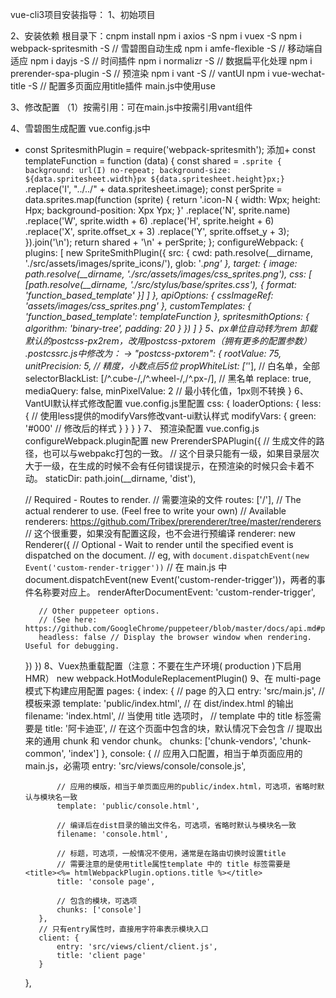 vue-cli3项目安装指导：
1、初始项目

2、安装依赖
根目录下：cnpm install
npm i axios -S
npm i vuex -S
npm i webpack-spritesmith -S    // 雪碧图自动生成
npm i amfe-flexible -S    // 移动端自适应
npm i dayjs -S    // 时间插件
npm i normalizr -S    // 数据扁平化处理
npm i prerender-spa-plugin -S    // 预渲染
npm i vant -S    // vantUI
npm i vue-wechat-title -S    // 配置多页面应用title插件
main.js中使用use

3、修改配置
（1）按需引用：可在main.js中按需引用vant组件

4、雪碧图生成配置
vue.config.js中
+ const SpritesmithPlugin = require('webpack-spritesmith');
添加+
const templateFunction = function (data) {
    const shared = `.sprite { background: url(I) no-repeat; background-size: ${data.spritesheet.width}px ${data.spritesheet.height}px;}`
        .replace('I', "../../" + data.spritesheet.image);
    const perSprite = data.sprites.map(function (sprite) {
        return '.icon-N { width: Wpx; height: Hpx; background-position: Xpx Ypx; }'
            .replace('N', sprite.name)
            .replace('W', sprite.width + 6)
            .replace('H', sprite.height + 6)
            .replace('X', sprite.offset_x + 3)
            .replace('Y', sprite.offset_y + 3);
    }).join('\n');
    return shared + '\n' + perSprite;
};
 configureWebpack: {
         plugins: [
             new SpriteSmithPlugin({
                 src: {
                     cwd: path.resolve(__dirname, './src/assets/images/sprite_icons/'),
                     glob: '*.png'
                 },
                 target: {
                     image: path.resolve(__dirname, './src/assets/images/css_sprites.png'),
                     css: [
                         [path.resolve(__dirname, './src/stylus/base/sprites.css'), {
                             format: 'function_based_template'
                         }]
                     ]
                 },
                 apiOptions: {
                     cssImageRef: 'assets/images/css_sprites.png'
                 },
                 customTemplates: {
                     'function_based_template': templateFunction
                 },
                 spritesmithOptions: {
                     algorithm: 'binary-tree',
                     padding: 20
                 }
             })
         ]
     }
5、px单位自动转为rem
卸载默认的postcss-px2rem，改用postcss-pxtorem（拥有更多的配置参数）
.postcssrc.js中修改为：
-> "postcss-pxtorem": {
      rootValue: 75,
      unitPrecision: 5,   // 精度，小数点后5位
      propWhiteList: ['*'],   // 白名单，全部
      selectorBlackList: [/^.cube-/,/^.wheel-/,/^.px-/], // 黑名单
      replace: true,
      mediaQuery: false,
      minPixelValue: 2    // 最小转化值，1px则不转换
    }
6、VantUI默认样式修改配置
vue.config.js里配置
css: {
        loaderOptions: {
            less: {
                // 使用less提供的modifyVars修改vant-ui默认样式
                modifyVars: {
                    green: '#000'  // 修改后的样式
                }
            }
        }
    }
7、 预渲染配置
 vue.config.js configureWebpack.plugin配置
 new PrerenderSPAPlugin({
     // 生成文件的路径，也可以与webpakc打包的一致。
     // 这个目录只能有一级，如果目录层次大于一级，在生成的时候不会有任何错误提示，在预渲染的时候只会卡着不动。
     staticDir: path.join(__dirname, 'dist'),

     // Required - Routes to render.
     // 需要渲染的文件
     routes: ['/'],
     // The actual renderer to use. (Feel free to write your own)
     // Available renderers: https://github.com/Tribex/prerenderer/tree/master/renderers
     // 这个很重要，如果没有配置这段，也不会进行预编译
     renderer: new Renderer({
         // Optional - Wait to render until the specified event is dispatched on the document.
         // eg, with `document.dispatchEvent(new Event('custom-render-trigger'))`
         // 在 main.js 中 document.dispatchEvent(new Event('custom-render-trigger'))，两者的事件名称要对应上。
         renderAfterDocumentEvent: 'custom-render-trigger',

         // Other puppeteer options.
         // (See here: https://github.com/GoogleChrome/puppeteer/blob/master/docs/api.md#puppeteerlaunchoptions)
         headless: false // Display the browser window when rendering. Useful for debugging.
     })
 })
 8、Vuex热重载配置（注意：不要在生产环境( production )下启用 HMR）
 new webpack.HotModuleReplacementPlugin()
 9、在 multi-page 模式下构建应用配置
 pages: {
         index: {
             // page 的入口
             entry: 'src/main.js',
             // 模板来源
             template: 'public/index.html',
             // 在 dist/index.html 的输出
             filename: 'index.html',
             // 当使用 title 选项时，
             // template 中的 title 标签需要是 <title><%= htmlWebpackPlugin.options.title %></title>
             title: '阿卡迪亚',
             // 在这个页面中包含的块，默认情况下会包含
             // 提取出来的通用 chunk 和 vendor chunk。
             chunks: ['chunk-vendors', 'chunk-common', 'index']
         },
         console: {
             // 应用入口配置，相当于单页面应用的main.js，必需项
             entry: 'src/views/console/console.js',

             // 应用的模版，相当于单页面应用的public/index.html，可选项，省略时默认与模块名一致
             template: 'public/console.html',

             // 编译后在dist目录的输出文件名，可选项，省略时默认与模块名一致
             filename: 'console.html',

             // 标题，可选项，一般情况不使用，通常是在路由切换时设置title
             // 需要注意的是使用title属性template 中的 title 标签需要是 <title><%= htmlWebpackPlugin.options.title %></title>
             title: 'console page',

             // 包含的模块，可选项
             chunks: ['console']
         },
         // 只有entry属性时，直接用字符串表示模块入口
         client: {
             entry: 'src/views/client/client.js',
             title: 'client page'
         }
     },



